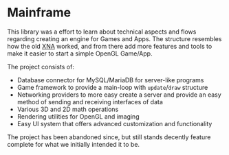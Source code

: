 # Mainframe

This library was a effort to learn about technical aspects and flows regarding creating an engine for Games and Apps.
The structure resembles how the old [XNA](https://en.wikipedia.org/wiki/Microsoft_XNA) worked, and from there add more features and tools to make it easier to start a simple OpenGL Game/App.

The project consists of:
- Database connector for MySQL/MariaDB for server-like programs
- Game framework to provide a main-loop with `update`/`draw` structure
- Networking providers to more easy create a server and provide an easy method of sending and receiving interfaces of data
- Various 3D and 2D math operations
- Rendering utilities for OpenGL and imaging
- Easy UI system that offers advanced customization and functionality

The project has been abandoned since, but still stands decently feature complete for what we initially intended it to be.
